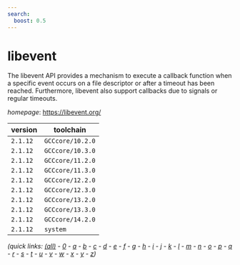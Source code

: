 ```yaml
---
search:
  boost: 0.5
---
```

# libevent

The libevent API provides a mechanism to execute a callback function when  a specific event occurs on a file descriptor or after a timeout has been  reached.  Furthermore, libevent also support callbacks due to signals or  regular timeouts.

*homepage*: <https://libevent.org/>

version | toolchain
--------|----------
``2.1.12`` | ``GCCcore/10.2.0``
``2.1.12`` | ``GCCcore/10.3.0``
``2.1.12`` | ``GCCcore/11.2.0``
``2.1.12`` | ``GCCcore/11.3.0``
``2.1.12`` | ``GCCcore/12.2.0``
``2.1.12`` | ``GCCcore/12.3.0``
``2.1.12`` | ``GCCcore/13.2.0``
``2.1.12`` | ``GCCcore/13.3.0``
``2.1.12`` | ``GCCcore/14.2.0``
``2.1.12`` | ``system``


*(quick links: [(all)](../index.md) - [0](../0/index.md) - [a](../a/index.md) - [b](../b/index.md) - [c](../c/index.md) - [d](../d/index.md) - [e](../e/index.md) - [f](../f/index.md) - [g](../g/index.md) - [h](../h/index.md) - [i](../i/index.md) - [j](../j/index.md) - [k](../k/index.md) - [l](../l/index.md) - [m](../m/index.md) - [n](../n/index.md) - [o](../o/index.md) - [p](../p/index.md) - [q](../q/index.md) - [r](../r/index.md) - [s](../s/index.md) - [t](../t/index.md) - [u](../u/index.md) - [v](../v/index.md) - [w](../w/index.md) - [x](../x/index.md) - [y](../y/index.md) - [z](../z/index.md))*

